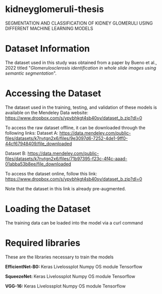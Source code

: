 # kidneyglomeruli-thesis
 SEGMENTATION AND CLASSIFICATION OF KIDNEY GLOMERULI USING DIFFERENT MACHINE LEARNING MODELS

# Dataset Information
The dataset used in this study was obtained from a paper by Bueno et al., 2022 titled "<i>Glomerulosclerosis identification in whole slide images using semantic segmentation</i>".

# Accessing the Dataset
The dataset used in the training, testing, and validation of these models is available on the Mendeley Data website:
https://www.dropbox.com/s/ypvbhkgt4sb40sy/dataset_b.zip?dl=0

To access the raw dataset offline, it can be downloaded through the following links:
Dataset A: https://data.mendeley.com/public-files/datasets/k7nvtgn2x6/files/9e3097d6-7252-4de1-9ff0-44cf67948409/file_downloaded

Dataset B: https://data.mendeley.com/public-files/datasets/k7nvtgn2x6/files/71b97395-f23c-4f4c-aaad-01abba53b8ee/file_downloaded

To access the dataset online, follow this link:
https://www.dropbox.com/s/ypvbhkgt4sb40sy/dataset_b.zip?dl=0

Note that the dataset in this link is already pre-augmented.

# Loading the Dataset
The training data can be loaded into the model via a curl command

# Required libraries
These are the libraries necessary to train the models

<b> EfficientNet-B0: </b>
Keras
Livelossplot
Numpy
OS module
Tensorflow

<b> SqueezeNet: </b>
Keras
Livelossplot
Numpy
OS module
Tensorflow

<b> VGG-16: </b>
Keras
Livelossplot
Numpy
OS module
Tensorflow
